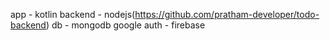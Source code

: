app - kotlin
backend - nodejs(https://github.com/pratham-developer/todo-backend)
db - mongodb
google auth - firebase
